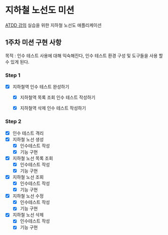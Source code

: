 # 지하철 노선도 미션
[ATDD 강의](https://edu.nextstep.camp/c/R89PYi5H) 실습을 위한 지하철 노선도 애플리케이션

## 1주차 미션 구현 사항

목적 : 인수 테스트 사용에 대해 익숙해진다, 인수 테스트 환경 구성 및 도구들을 사용 할 수 있게 된다.

### Step 1
- [x] 지하철역 인수 테스트 완성하기
  - [x] 지하철역 목록 조회 인수 테스트 작성하기
  - [x] 지하철역 삭제 인수 테스트 작성하기


### Step 2
- [x] 인수 테스트 격리
- [x] 지하철 노선 생성
  - [x] 인수테스트 작성
  - [x] 기능 구현
- [x] 지하철 노선 목록 조회
  - [x] 인수테스트 작성
  - [x] 기능 구현
- [x] 지하철 노선 조회
  - [x] 인수테스트 작성
  - [x] 기능 구현
- [x] 지하철 노선 수정
  - [x] 인수테스트 작성
  - [x] 기능 구현
- [x] 지하철 노선 삭제
  - [x] 인수테스트 작성
  - [x] 기능 구현